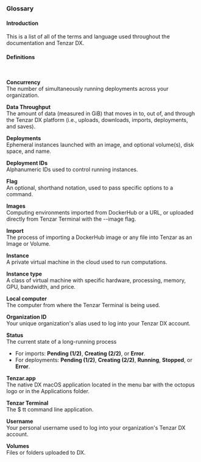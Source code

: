 ### Glossary

#### Introduction

This is a list of all of the terms and language used throughout the documentation and Tenzar DX.

#### Definitions

<br/>

**Concurrency** <br/> The number of simultaneously running deployments across your organization.

**Data Throughput** <br/> The amount of data (measured in GiB) that moves in to, out of, and through the Tenzar DX platform (i.e., uploads, downloads, imports, deployments, and saves).

**Deployments** <br/> Ephemeral instances launched with an image, and optional volume(s), disk space, and name.

**Deployment IDs** <br/> Alphanumeric IDs used to control running instances.

**Flag** <br/> An optional, shorthand notation, used to pass specific options to a command.

**Images** <br/> Computing environments imported from DockerHub or a URL, or uploaded directly from Tenzar Terminal with the --image flag.

**Import** <br/> The process of importing a DockerHub image or any file into Tenzar as an Image or Volume.

**Instance** <br/> A private virtual machine in the cloud used to run computations.

**Instance type** <br/> A class of virtual machine with specific hardware, processing, memory, GPU, bandwidth, and price.

**Local computer**<br/> The computer from where the Tenzar Terminal is being used.

**Organization ID** <br/> Your unique organization's alias used to log into your Tenzar DX account.

**Status** <br/> The current state of a long-running process <br/>
  - For imports: **Pending (1/2)**, **Creating (2/2)**, or **Error**.
  - For deployments: **Pending (1/2)**, **Creating (2/2)**, **Running**, **Stopped**, or **Error**.

**Tenzar.app** <br/> The native DX macOS application located in the menu bar with the octopus logo or in the Applications folder.

**Tenzar Terminal** <br/> The $ tt command line application.

**Username** <br/> Your personal username used to log into your organization's Tenzar DX account.

**Volumes** <br/> Files or folders uploaded to DX.
